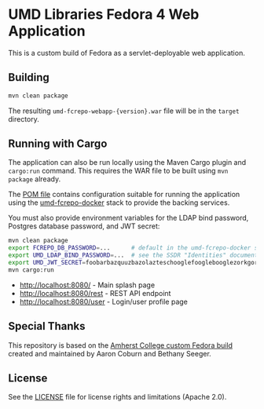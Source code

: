 # UMD Libraries Fedora 4 Web Application

This is a custom build of Fedora as a servlet-deployable web application.

## Building

```bash
mvn clean package
```

The resulting `umd-fcrepo-webapp-{version}.war` file will be in the `target` directory.

## Running with Cargo

The application can also be run locally using the Maven Cargo plugin and `cargo:run` command.
This requires the WAR file to be built using `mvn package` already.

The [POM file](pom.xml) contains configuration suitable for running the application using
the [umd-fcrepo-docker](https://github.com/umd-lib/umd-fcrepo-docker) stack to provide the
backing services.

You must also provide environment variables for the LDAP bind password, Postgres
database password, and JWT secret:

```bash
mvn clean package
export FCREPO_DB_PASSWORD=...      # default in the umd-fcrepo-docker stack is "fcrepo"
export UMD_LDAP_BIND_PASSWORD=...  # see the SSDR "Identities" document for this
export UMD_JWT_SECRET=foobarbazquuzbazolazteschooglefooglebooglezorkgork # Can be anything, but must be sufficiently long.
mvn cargo:run
```

* <http://localhost:8080/> - Main splash page
* <http://localhost:8080/rest> - REST API endpoint
* <http://localhost:8080/user> - Login/user profile page

## Special Thanks

This repository is based on the [Amherst College custom Fedora build](https://gitlab.amherst.edu/acdc/amherst-fedora-webapp) created and maintained by Aaron Coburn and Bethany Seeger.


## License

See the [LICENSE](LICENSE.md) file for license rights and limitations (Apache 2.0).

